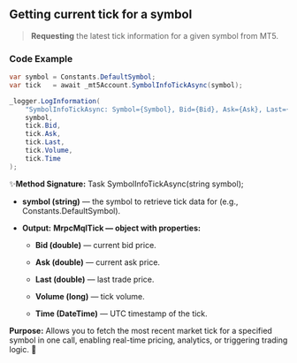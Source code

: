 ## Getting current tick for a symbol

> **Requesting** the latest tick information for a given symbol from MT5.

### Code Example

```csharp
var symbol = Constants.DefaultSymbol;
var tick   = await _mt5Account.SymbolInfoTickAsync(symbol);

_logger.LogInformation(
    "SymbolInfoTickAsync: Symbol={Symbol}, Bid={Bid}, Ask={Ask}, Last={Last}, Volume={Volume}, Time={Time}",
    symbol,
    tick.Bid,
    tick.Ask,
    tick.Last,
    tick.Volume,
    tick.Time
);
```

✨**Method Signature:** Task<MrpcMqlTick> SymbolInfoTickAsync(string symbol);

* **symbol (string)** — the symbol to retrieve tick data for (e.g., Constants.DefaultSymbol).

* **Output:**
     **MrpcMqlTick — object with properties:**

   * **Bid (double)** — current bid price.

   * **Ask (double)** — current ask price.

   * **Last (double)** — last trade price.

   * **Volume (long)** — tick volume.

   * **Time (DateTime)** — UTC timestamp of the tick.

**Purpose:**
Allows you to fetch the most recent market tick for a specified symbol in one call, enabling real-time pricing, analytics, or triggering trading logic. 🚀

